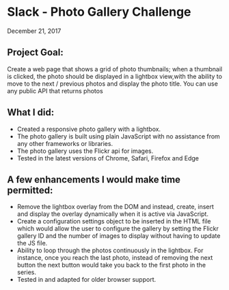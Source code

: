 # Slack - Photo Gallery Challenge
December 21, 2017

## Project Goal:
Create a web page that shows a grid of photo thumbnails; when a thumbnail is clicked, the photo should be displayed in a lightbox view,with the ability to move to the next / previous photos and display the photo title. You can use any public API that returns photos


## What I did:
- Created a responsive photo gallery with a lightbox.
- The photo gallery is built using plain JavaScript with no assistance from any other frameworks or libraries.
- The photo gallery uses the Flickr api for images.
- Tested in the latest versions of Chrome, Safari, Firefox and Edge


## A few enhancements I would make time permitted:
- Remove the lightbox overlay from the DOM and instead, create, insert and display the overlay dynamically when it is active via JavaScript.
- Create a configuration settings object to be inserted in the HTML file which would allow the user to configure the gallery by setting the Flickr gallery ID and the number of images to display without having to update the JS file.
- Ability to loop through the photos continuously in the lightbox. For instance, once you reach the last photo, instead of removing the next button the next button would take you back to the first photo in the series.
- Tested in and adapted for older browser support.